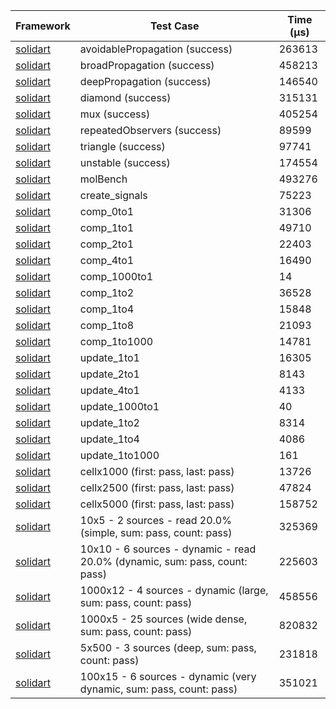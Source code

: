 | Framework | Test Case | Time (μs) |
| --- | --- | --- |
| [solidart](https://github.com/nank1ro/solidart) | avoidablePropagation (success) | 263613 |
| [solidart](https://github.com/nank1ro/solidart) | broadPropagation (success) | 458213 |
| [solidart](https://github.com/nank1ro/solidart) | deepPropagation (success) | 146540 |
| [solidart](https://github.com/nank1ro/solidart) | diamond (success) | 315131 |
| [solidart](https://github.com/nank1ro/solidart) | mux (success) | 405254 |
| [solidart](https://github.com/nank1ro/solidart) | repeatedObservers (success) | 89599 |
| [solidart](https://github.com/nank1ro/solidart) | triangle (success) | 97741 |
| [solidart](https://github.com/nank1ro/solidart) | unstable (success) | 174554 |
| [solidart](https://github.com/nank1ro/solidart) | molBench | 493276 |
| [solidart](https://github.com/nank1ro/solidart) | create_signals | 75223 |
| [solidart](https://github.com/nank1ro/solidart) | comp_0to1 | 31306 |
| [solidart](https://github.com/nank1ro/solidart) | comp_1to1 | 49710 |
| [solidart](https://github.com/nank1ro/solidart) | comp_2to1 | 22403 |
| [solidart](https://github.com/nank1ro/solidart) | comp_4to1 | 16490 |
| [solidart](https://github.com/nank1ro/solidart) | comp_1000to1 | 14 |
| [solidart](https://github.com/nank1ro/solidart) | comp_1to2 | 36528 |
| [solidart](https://github.com/nank1ro/solidart) | comp_1to4 | 15848 |
| [solidart](https://github.com/nank1ro/solidart) | comp_1to8 | 21093 |
| [solidart](https://github.com/nank1ro/solidart) | comp_1to1000 | 14781 |
| [solidart](https://github.com/nank1ro/solidart) | update_1to1 | 16305 |
| [solidart](https://github.com/nank1ro/solidart) | update_2to1 | 8143 |
| [solidart](https://github.com/nank1ro/solidart) | update_4to1 | 4133 |
| [solidart](https://github.com/nank1ro/solidart) | update_1000to1 | 40 |
| [solidart](https://github.com/nank1ro/solidart) | update_1to2 | 8314 |
| [solidart](https://github.com/nank1ro/solidart) | update_1to4 | 4086 |
| [solidart](https://github.com/nank1ro/solidart) | update_1to1000 | 161 |
| [solidart](https://github.com/nank1ro/solidart) | cellx1000 (first: pass, last: pass) | 13726 |
| [solidart](https://github.com/nank1ro/solidart) | cellx2500 (first: pass, last: pass) | 47824 |
| [solidart](https://github.com/nank1ro/solidart) | cellx5000 (first: pass, last: pass) | 158752 |
| [solidart](https://github.com/nank1ro/solidart) | 10x5 - 2 sources - read 20.0% (simple, sum: pass, count: pass) | 325369 |
| [solidart](https://github.com/nank1ro/solidart) | 10x10 - 6 sources - dynamic - read 20.0% (dynamic, sum: pass, count: pass) | 225603 |
| [solidart](https://github.com/nank1ro/solidart) | 1000x12 - 4 sources - dynamic (large, sum: pass, count: pass) | 458556 |
| [solidart](https://github.com/nank1ro/solidart) | 1000x5 - 25 sources (wide dense, sum: pass, count: pass) | 820832 |
| [solidart](https://github.com/nank1ro/solidart) | 5x500 - 3 sources (deep, sum: pass, count: pass) | 231818 |
| [solidart](https://github.com/nank1ro/solidart) | 100x15 - 6 sources - dynamic (very dynamic, sum: pass, count: pass) | 351021 |
